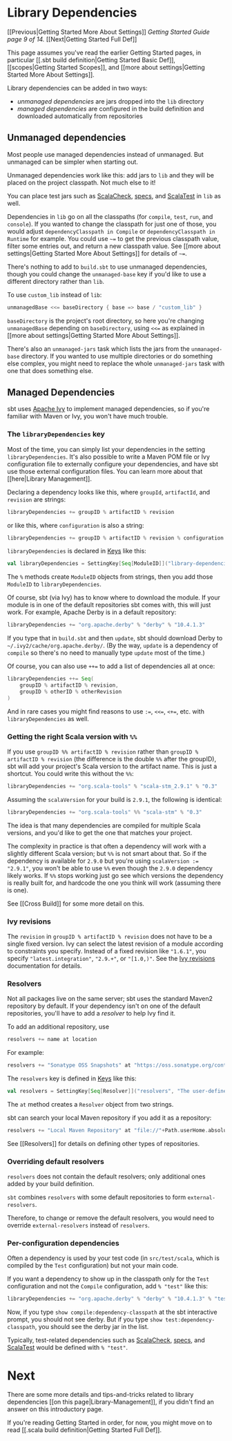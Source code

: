 [Keys]: http://harrah.github.com/xsbt/latest/sxr/Keys.scala.html "Keys.scala"
[Apache Ivy]: http://ant.apache.org/ivy/
[Ivy revisions]: http://ant.apache.org/ivy/history/2.2.0/ivyfile/dependency.html#revision
[Extra attributes]: http://ant.apache.org/ivy/history/2.2.0/concept.html#extra
[through Ivy]: http://ant.apache.org/ivy/history/latest-milestone/concept.html#checksum
[ScalaCheck]: https://github.com/rickynils/scalacheck
[specs]: http://code.google.com/p/specs/
[ScalaTest]: http://www.scalatest.org/

# Library Dependencies

[[Previous|Getting Started More About Settings]] _Getting Started Guide page
9 of 14._ [[Next|Getting Started Full Def]]

This page assumes you've read the earlier Getting Started pages, in particular
[[.sbt build definition|Getting Started Basic Def]],
[[scopes|Getting Started Scopes]], and [[more about settings|Getting Started More About Settings]].

Library dependencies can be added in two ways:

 - _unmanaged dependencies_ are jars dropped into the `lib` directory
 - _managed dependencies_ are configured in the build definition and
   downloaded automatically from repositories

## Unmanaged dependencies

Most people use managed dependencies instead of unmanaged. But unmanaged can
be simpler when starting out.

Unmanaged dependencies work like this: add jars to `lib` and they will be
placed on the project classpath. Not much else to it!

You can place test jars such as [ScalaCheck], [specs], and [ScalaTest] in
`lib` as well.

Dependencies in `lib` go on all the classpaths (for `compile`, `test`,
`run`, and `console`). If you wanted to change the classpath for just one of
those, you would adjust `dependencyClasspath in Compile` or
`dependencyClasspath in Runtime` for example. You could use `~=` to get the
previous classpath value, filter some entries out, and return a new
classpath value. See [[more about settings|Getting Started More About Settings]] for details of `~=`.

There's nothing to add to `build.sbt` to use unmanaged dependencies, though
you could change the `unmanaged-base` key if you'd like to use a different
directory rather than `lib`.

To use `custom_lib` instead of `lib`:

```scala
unmanagedBase <<= baseDirectory { base => base / "custom_lib" }
```

`baseDirectory` is the project's root directory, so here you're changing
`unmanagedBase` depending on `baseDirectory`, using `<<=` as explained in
[[more about settings|Getting Started More About Settings]].

There's also an `unmanaged-jars` task which lists the jars from the
`unmanaged-base` directory. If you wanted to use multiple directories or do
something else complex, you might need to replace the whole `unmanaged-jars`
task with one that does something else.

## Managed Dependencies

sbt uses [Apache Ivy] to implement managed dependencies, so if you're
familiar with Maven or Ivy, you won't have much trouble.

### The `libraryDependencies` key

Most of the time, you can simply list your dependencies in the setting
`libraryDependencies`. It's also possible to write a Maven POM file or Ivy
configuration file to externally configure your dependencies, and have sbt
use those external configuration files. You can learn more about that
[[here|Library Management]].

Declaring a dependency looks like this, where `groupId`, `artifactId`, and
`revision` are strings:

```scala
libraryDependencies += groupID % artifactID % revision
```

or like this, where `configuration` is also a string:

```scala
libraryDependencies += groupID % artifactID % revision % configuration
```

`libraryDependencies` is declared in [Keys] like this:

```scala
val libraryDependencies = SettingKey[Seq[ModuleID]]("library-dependencies", "Declares managed dependencies.")
```

The `%` methods create `ModuleID` objects from strings, then you add those
`ModuleID` to `libraryDependencies`.

Of course, sbt (via Ivy) has to know where to download the module. If
your module is in one of the default repositories sbt comes with, this will
just work. For example, Apache Derby is in a default repository:

```scala
libraryDependencies += "org.apache.derby" % "derby" % "10.4.1.3"
```

If you type that in `build.sbt` and then `update`, sbt should download
Derby to `~/.ivy2/cache/org.apache.derby/`.  (By the way, `update` is a
dependency of `compile` so there's no need to manually type `update` most of
the time.)

Of course, you can also use `++=` to add a list of dependencies all at once:

```scala
libraryDependencies ++= Seq(
	groupID % artifactID % revision,
	groupID % otherID % otherRevision
)
```

And in rare cases you might find reasons to use `:=`, `<<=`, `<+=`,
etc. with `libraryDependencies` as well.

### Getting the right Scala version with `%%`

If you use `groupID %% artifactID % revision` rather than `groupID %
artifactID % revision` (the difference is the double `%%` after the
groupID), sbt will add your project's Scala version to the artifact name.
This is just a shortcut. You could write this without the `%%`:

```scala
libraryDependencies += "org.scala-tools" % "scala-stm_2.9.1" % "0.3"
```

Assuming the `scalaVersion` for your build is `2.9.1`, the following is
identical:

```scala
libraryDependencies += "org.scala-tools" %% "scala-stm" % "0.3"
```

The idea is that many dependencies are compiled for multiple Scala versions,
and you'd like to get the one that matches your project.

The complexity in practice is that often a dependency will work with a slightly different Scala version; but `%%` is not smart about that. So if
the dependency is available for `2.9.0` but you're using `scalaVersion :=
"2.9.1"`, you won't be able to use `%%` even though the `2.9.0` dependency
likely works. If `%%` stops working just go see which versions the
dependency is really built for, and hardcode the one you think will work
(assuming there is one).

See [[Cross Build]] for some more detail on this.

### Ivy revisions

The `revision` in `groupID % artifactID % revision` does not have to be a
single fixed version. Ivy can select the latest revision of a module
according to constraints you specify.  Instead of a fixed revision like
`"1.6.1"`, you specify `"latest.integration"`, `"2.9.+"`, or
`"[1.0,)"`.  See the [Ivy revisions] documentation for details.

### Resolvers

Not all packages live on the same server; sbt uses the standard Maven2
repository by default. If your dependency isn't on one of the default
repositories, you'll have to add a _resolver_ to help Ivy find it.

To add an additional repository, use

```scala
resolvers += name at location
```

For example:

```scala
resolvers += "Sonatype OSS Snapshots" at "https://oss.sonatype.org/content/repositories/snapshots"
```

The `resolvers` key is defined in [Keys] like this:

```scala
val resolvers = SettingKey[Seq[Resolver]]("resolvers", "The user-defined additional resolvers for automatically managed dependencies.")
```

The `at` method creates a `Resolver` object from two strings.

sbt can search your local Maven repository if you add it as a repository:

```scala
resolvers += "Local Maven Repository" at "file://"+Path.userHome.absolutePath+"/.m2/repository"
```

See [[Resolvers]] for details on defining other types of repositories.

### Overriding default resolvers

`resolvers` does not contain the default resolvers; only additional ones
added by your build definition.

`sbt` combines `resolvers` with some default repositories to form
`external-resolvers`.

Therefore, to change or remove the default resolvers, you would need to
override `external-resolvers` instead of `resolvers`.

### Per-configuration dependencies

Often a dependency is used by your test code (in `src/test/scala`, which is
compiled by the `Test` configuration) but not your main code.

If you want a dependency to show up in the classpath only for the `Test`
configuration and not the `Compile` configuration, add `% "test"` like this:

```scala
libraryDependencies += "org.apache.derby" % "derby" % "10.4.1.3" % "test"
```

Now, if you type `show compile:dependency-classpath` at the sbt interactive
prompt, you should not see derby. But if you type `show
test:dependency-classpath`, you should see the derby jar in the list.

Typically, test-related dependencies such as [ScalaCheck], [specs], and
[ScalaTest] would be defined with `% "test"`.

# Next

There are some more details and tips-and-tricks related to library
dependencies [[on this page|Library-Management]], if you didn't find an
answer on this introductory page.

If you're reading Getting Started in order, for now, you might move on to
read [[.scala build definition|Getting Started Full Def]].